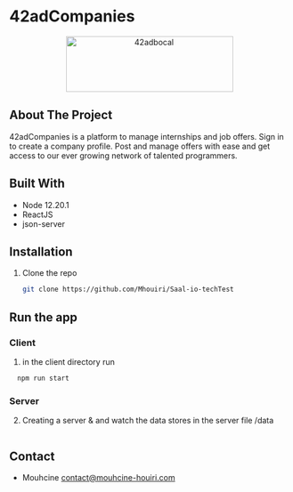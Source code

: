 # 42adCompanies
<div align="center">
	<img src="./client/src/Components/LoginPage/assets/companiesLogo.png" alt="42adbocal" width="300" height="100">
</div>

<!-- ABOUT THE PROJECT -->
## About The Project

<p>42adCompanies is a platform to manage internships and job offers. Sign in to create a company profile. Post and manage offers with ease and get access to our ever growing network of talented programmers.
</p>

## Built With

* Node 12.20.1
* ReactJS
* json-server


## Installation

1. Clone the repo
   ```sh
   git clone https://github.com/Mhouiri/Saal-io-techTest
   ```

## Run the app 
### Client 
1. in the client directory run
 ```sh
   npm run start
   ```
### Server 
2. Creating a server & and watch the data stores in the server file /data
 ```npx json-server --watch data/db.json --port 8000
   ```
   
 <!-- CONTACT -->
## Contact
- Mouhcine <contact@mouhcine-houiri.com>
